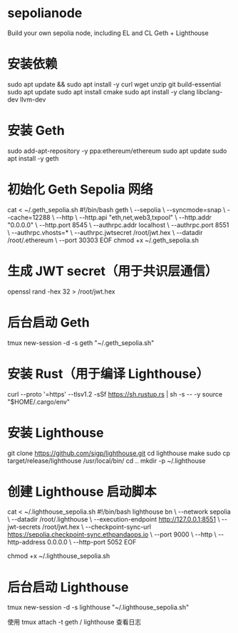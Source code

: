 # sepolianode
Build your own sepolia node, including EL and CL
Geth + Lighthouse

# 安装依赖
sudo apt update && sudo apt install -y curl wget unzip git build-essential
sudo apt update
sudo apt install cmake
sudo apt install -y clang libclang-dev llvm-dev

# 安装 Geth
sudo add-apt-repository -y ppa:ethereum/ethereum
sudo apt update
sudo apt install -y geth

# 初始化 Geth Sepolia 网络
cat <<EOF > ~/.geth_sepolia.sh
#!/bin/bash
geth \\
  --sepolia \\
  --syncmode=snap \\
  --cache=12288 \\
  --http \\
  --http.api "eth,net,web3,txpool" \\
  --http.addr "0.0.0.0" \\
  --http.port 8545 \\
  --authrpc.addr localhost \\
  --authrpc.port 8551 \\
  --authrpc.vhosts=* \\
  --authrpc.jwtsecret /root/jwt.hex \\
  --datadir /root/.ethereum \\
  --port 30303
EOF
chmod +x ~/.geth_sepolia.sh

# 生成 JWT secret（用于共识层通信）
openssl rand -hex 32 > /root/jwt.hex

# 后台启动 Geth
tmux new-session -d -s geth "~/.geth_sepolia.sh"

# 安装 Rust（用于编译 Lighthouse）
curl --proto '=https' --tlsv1.2 -sSf https://sh.rustup.rs | sh -s -- -y
source "$HOME/.cargo/env"

# 安装 Lighthouse
git clone https://github.com/sigp/lighthouse.git
cd lighthouse
make
sudo cp target/release/lighthouse /usr/local/bin/
cd ..
mkdir -p ~/.lighthouse

# 创建 Lighthouse 启动脚本
cat <<EOF > ~/.lighthouse_sepolia.sh
#!/bin/bash
lighthouse bn \\
  --network sepolia \\
  --datadir /root/.lighthouse \\
  --execution-endpoint http://127.0.0.1:8551 \\
  --jwt-secrets /root/jwt.hex \\
  --checkpoint-sync-url https://sepolia.checkpoint-sync.ethpandaops.io \\
  --port 9000 \\
  --http \\
  --http-address 0.0.0.0 \\
  --http-port 5052
EOF

chmod +x ~/.lighthouse_sepolia.sh

# 后台启动 Lighthouse
tmux new-session -d -s lighthouse "~/.lighthouse_sepolia.sh"

使用 tmux attach -t geth / lighthouse 查看日志



